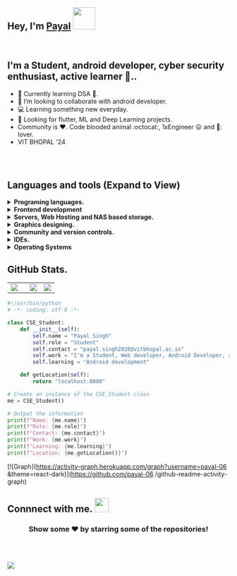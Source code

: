 ## Hey, I'm [Payal](https://payal-06.github.io/) <img src="https://media.giphy.com/media/12oufCB0MyZ1Go/giphy.gif" width="50">

<br/>
<!--<br/>-->

## I'm a Student, android developer, cyber security enthusiast, active learner 🤖.. 

<!-- About me image -->


- 🌱 Currently learning DSA 🤣.
- 👯 I’m looking to collaborate with android developer.
- 💻 Learning something new everyday.
- 🔭 Looking for flutter, ML and Deep Learning projects.
- Community is :heart:. Code blooded animal :octocat:,  1xEngineer :stuck_out_tongue: and 🍵: lover. 
- VIT BHOPAL '24
<br>
<br> 


## Languages and tools (Expand to View)

<details>
  <summary><b>Programing languages.</b></summary>
  <br/>
    <p align="left">
  &emsp;
  <a href="https://www.w3schools.com/cpp/" target="_blank">
    <img alt="C++" src="https://img.shields.io/badge/C++%20-%2300599C.svg?logo=c%2B%2B&logoColor=white"></a>
  &emsp;
  <a href="https://www.java.com/en/" target="_blank">
    <img alt="Java" src="https://img.shields.io/badge/Java%20-%2300599C.svg?logo=java&logoColor=white"></a>
  &emsp;
   <a href="https://www.python.org" target="_blank">
    <img alt="Python" src="https://img.shields.io/badge/Python%20-%2314354C.svg?logo=python&logoColor=white"></a>
      &emsp;
  <a href="https://dart.dev/"  target="_blank">
    <img alt="Dart" src="https://img.shields.io/badge/Dart%20-%2300599C.svg?logo=dart&logoColor=white"> </a>
  
 
</p>
  <br/>
  <b>Note:</b> Top languages is only a metric of the languages my public code consists of and doesn't reflect experience or skill level.
  </p>
</details>


<details>
  <summary><b>Frontend development</b></summary>
   <a href="https://www.w3.org/html/" target="_blank">
   <img alt="HTML" src="https://img.shields.io/badge/HTML5%20-%23E34F26.svg?logo=html5&logoColor=white"></a>
  &emsp;
  <a href="https://www.w3schools.com/css/" target="_blank">
    <img alt="CSS" src="https://img.shields.io/badge/CSS%20-%231572B6.svg?logo=css3&logoColor=white"></a>
   &emsp;
  
  <a href="https://developer.mozilla.org/en-US/docs/Web/JavaScript" target="_blank">
     <img alt="JavaScript" src="https://img.shields.io/badge/JavaScript%20-%23F7DF1E.svg?logo=javascript&logoColor=black"></a>
   

</details>



<details>
  <summary><b>Servers, Web Hosting and NAS based storage.</b></summary>
   &emsp;
  <a href="https://www.debian.org/"><img alt="Debian" src="https://img.shields.io/badge/Debain%20Server-%23327FC7.svg?style=flat&logo=Debian&logoColor=white"></a>
   &emsp;
   <a href="https://www.Ubuntu.org/"><img alt="Debian" src="https://img.shields.io/badge/Ubuntu%20Server-%23327FC7.svg?style=flat&logo=Ubuntu&logoColor=white"></a>
   &emsp;
  <a href="https://www.github.com"><img alt="GitHub Pages" src="https://img.shields.io/badge/GitHub%20Pages-%23327FC7.svg?style=flat&logo=github&logoColor=white"></a>
   &emsp;
  <a href="https://www.mysql.com/"><img alt="MySQL" src="https://img.shields.io/badge/MySQL-00000F?style=flat&logo=mysql&logoColor=white"></a>
  &emsp;
  <a href="https://www.nginx.com/"><img alt="Nginx" src="https://img.shields.io/badge/Nginx%20Server-%23327FC7.svg?style=flat&logo=Nginx&logoColor=white"></a>
  &emsp;
  </details>


  
<details>
  <summary><b>Graphics designing.</b></summary>
  &emsp;
  <a href="https://www.canva.com/"><img alt="Canva" src="https://img.shields.io/badge/Canva-%23327FC7.svg?style=flat&logo=canva&logoColor=white"></a>
  &emsp;
<a href="https://www.figma.com/"><img alt="Figma" src="https://img.shields.io/badge/Figma-%23327FC7.svg?style=flat&logo=canva&logoColor=white"></a>

</details>

<details>
  <summary><b>Community and version controls.</b></summary>
  &emsp;
  <a href="https://git.com/"><img alt="Git" src="https://img.shields.io/badge/-Git-333333?style=flat&logo=git"></a>
  &emsp;
  <a href="https://github.com/"><img alt="GitHub" src="https://img.shields.io/badge/-GitHub-333333?style=flat&logo=github"></a>
  &emsp;
  
</details>

<details>
  <summary><b>IDEs.</b></summary>
  &emsp;
 <a href="https://code.visualstudio.com/"><img alt="Visual studio code" src="https://img.shields.io/badge/-Visual%20Studio%20Code-333333?style=flat&logo=visual-studio-code&logoColor=007ACC"></a>
  &emsp;
 <a href="https://visualstudio.microsoft.com/"><img alt="Visual studio" src="https://img.shields.io/badge/-Visual%20Studio-333333?style=flat&logo=visual-studio&logoColor=007ACC"></a>
  &emsp;
  <a href="https://www.jetbrains.com/pycharm/"><img alt="PyCham" src="https://img.shields.io/badge/-Pycharm-333333?style=flat&logo=Pycharm-code&logoColor=007ACC"></a>


</details>

<details>
  <summary><b>Operating Systems</b></summary>
  &emsp;
  <a href="https://www.microsoft.com/en-in/windows/windows-11"><img alt="Windows 11" src="https://img.shields.io/badge/Windows-0078D6?style=for-the-badge&logo=windows&logoColor=white"></a>
  &emsp;
  <a href="https://archlinux.org"><img alt="Arch Linux" src="https://img.shields.io/badge/Arch_Linux-1793D1?style=for-the-badge&logo=arch-linux&logoColor=white"></a>
  &emsp;
  <a href="https://ubuntu.org"><img alt="Ubuntu Linux" src="https://img.shields.io/badge/Ubuntu-E95420?style=for-the-badge&logo=ubuntu&logoColor=black"></a>
  &emsp;
  </details>

<!--
## Languages and Tools:

<div align="center">
<hr>
<code><img height="25" src="https://upload.wikimedia.org/wikipedia/commons/thumb/0/0a/Python.svg/1200px-Python.svg.png"></code>
<code><img height="25" src="https://www.dlf.pt/dfpng/middlepng/559-5598467_file-swift-logo-svg-wikimedia-commons-swift-programming.png"></code>
<code><img height="25" src="https://th.bing.com/th/id/OIP.0XWe-l9BGbxRxksGkqAHCAHaGn?pid=ImgDet&rs=1"></code>
<code><img height="25" src="https://raw.githubusercontent.com/isocpp/logos/master/cpp_logo.png"></code>
<code><img height="25" src="https://th.bing.com/th/id/R.95e08e2d98526849bbf0606536a04acf?rik=aw7pCN3NbibFCg&riu=http%3a%2f%2flofrev.net%2fwp-content%2fphotos%2f2014%2f10%2fLinux-logo.png&ehk=6ThG0axMBgrGFKzDw6C77t96N9KUiWuKiQbvxau%2bn1s%3d&risl=&pid=ImgRaw&r=0"></code>
<code><img height="25" src="https://cdn4.iconfinder.com/data/icons/logos-3/600/React.js_logo-512.png"></code>
<code><img height="25" src="https://cdn-images-1.medium.com/max/2000/1*6ahbWjp_g9hqhaTDSJOL1Q.png"></code>
<code><img height="25" src="https://logos-download.com/wp-content/uploads/2016/09/GitHub_logo.png"></code>
<code><img height="25" src="https://mpng.subpng.com/20180802/tpl/kisspng-logo-html5-brand-clip-art-%E6%9D%89-%E5%B1%B1-%E8%89%AF-%E9%9B%84-5b62be01b565d5.334247781533197825743.jpg"></code>
<code><img height="25" src="https://f0.pngfuel.com/png/120/705/c-logo-png-clip-art.png"></code>
<code><img height="25" src="https://th.bing.com/th/id/OIP.p4q0GhB5KUBWW3QHJ4cWQwHaIl?pid=ImgDet&rs=1"></code>
<code><img height="25" src="https://th.bing.com/th/id/OIP._gup-xIt_rg0OzpxRjhIxQHaHa?pid=ImgDet&rs=1"></code>

<hr>
</div>
-->
## GitHub Stats.


<table width="100%"> 
  <tr>
    <td width="40%">
      <img src="https://github-readme-stats.vercel.app/api?username=payal-06&show_icons=true&theme=algolia">
    </td>
    <td width="30%">
      <img src="https://github-readme-stats-eight-theta.vercel.app/api/top-langs/?username=payal-06&layout=compact&langs_count=8&theme=algolia">
    </td>
    <td width="30%">
      <img src="https://github-readme-stats.vercel.app/api/top-langs?username=payal-06&amp;langs_count=8&amp;theme=algolia">
    </td>
  </tr>
</table>

```python
#!/usr/bin/python
# -*- coding: utf-8 -*-

class CSE_Student:
    def __init__(self):
        self.name = "Payal Singh"
        self.role = "Student"
        self.contact = "payal.singh2020@vitbhopal.ac.in"
        self.work = "I'm a Student, Web developer, Android Developer, and Cyber Security enthusiast!!"
        self.learning = "Android development"

    def getLocation(self):
        return "localhost:8080"

# Create an instance of the CSE_Student class
me = CSE_Student()

# Output the information
print(f"Name: {me.name}")
print(f"Role: {me.role}")
print(f"Contact: {me.contact}")
print(f"Work: {me.work}")
print(f"Learning: {me.learning}")
print(f"Location: {me.getLocation()}")

```
<!--<div align="center">

[![trophy](https://github-profile-trophy.vercel.app/?username=payal-06
)](https://github.com/ryo-ma/github-profile-trophy)

[![Top Langs](https://github-readme-stats.vercel.app/api/top-langs/?username=payal-06
)](https://github.com/anuraghazra/github-readme-stats)

![GitHub stats](https://github-readme-stats.vercel.app/api?username=payal-06
&show_icons=true)  

![GitHub Activity Graph](https://activity-graph.herokuapp.com/graph?username=payal-06
)  

![GitHub metrics](https://metrics.lecoq.io/payal-06
)  

![GitHub streak stats](https://github-readme-streak-stats.herokuapp.com/?user=payal-06
)  
-->


[![Graph](https://activity-graph.herokuapp.com/graph?username=payal-06
&theme=react-dark)](https://github.com/payal-06
/github-readme-activity-graph)



## Connnect with me. <img src="https://github.com/TheDudeThatCode/TheDudeThatCode/blob/master/Assets/Handshake.gif" height="32px">
<div align="center">

### Show some ❤️ by starring some of the repositories!

</div>
<br>
<br>

<!--![](https://th.bing.com/th/id/R.8c089d8bc5c454ed37d8193397159f76?rik=Du9yMSlAmXKatQ&riu=http%3a%2f%2fpluspng.com%2fimg-png%2fblack-and-white-city-png-city-png-picture-4963.png&ehk=P%2fZz6HKxn5eT3nj3YEqQ8TsdQZhiGlMrsYJdFRBSktY%3d&risl=&pid=ImgRaw&r=0)-->

<!--![](https://github.githubassets.com/images/modules/profile/profile-first-pr-dark.svg)-->
![](https://th.bing.com/th/id/R.532a7d3b3df6d9d6cc2c56e46471dcea?rik=qq8O%2btB31vijxA&riu=http%3a%2f%2fwww.pngall.com%2fwp-content%2fuploads%2f2%2fTravel-PNG-Image.png&ehk=50zzkVQK3zCLYD%2fiE8yj%2fgvV764exZ6sGP%2fKyA05qzg%3d&risl=&pid=ImgRaw&r=0)
<!-- to ignore syntax -->
